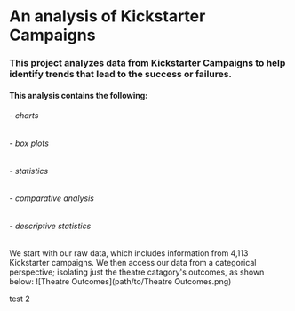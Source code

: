 # An analysis of Kickstarter Campaigns

### This project analyzes data from Kickstarter Campaigns to help identify trends that lead to the success or failures.

#### This analysis contains the following:
  ###### - charts
  ###### - box plots
  ###### - statistics
  ###### - comparative analysis
  ###### - descriptive statistics
 
We start with our raw data, which includes information from 4,113 Kickstarter campaigns. We then access our data from a categorical perspective; isolating just the theatre catagory's outcomes, as shown below: 
    ![Theatre Outcomes](path/to/Theatre Outcomes.png)
    
test 2
